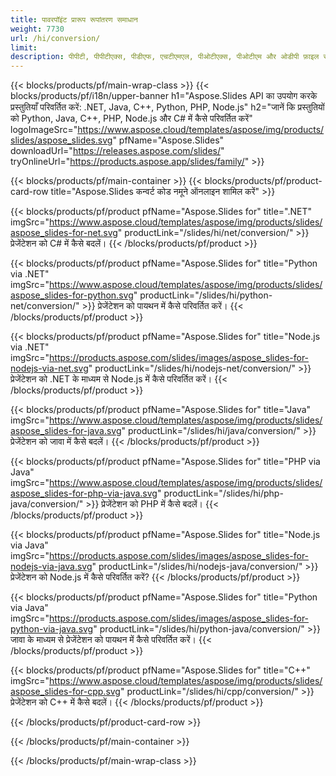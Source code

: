 ```yaml
---
title: पावरपॉइंट प्रारूप रूपांतरण समाधान
weight: 7730
url: /hi/conversion/
limit: 
description: पीपीटी, पीपीटीएक्स, पीडीएफ, एचटीएमएल, पीओटीएक्स, पीओटीएम और ओडीपी फ़ाइल स्वरूपों को परिवर्तित करने के लिए एपीआई
---
```


{{< blocks/products/pf/main-wrap-class >}}
{{< blocks/products/pf/i18n/upper-banner h1="Aspose.Slides API का उपयोग करके प्रस्तुतियाँ परिवर्तित करें: .NET, Java, C++, Python, PHP, Node.js" h2="जानें कि प्रस्तुतियों को Python, Java, C++, PHP, Node.js और C# में कैसे परिवर्तित करें" logoImageSrc="https://www.aspose.cloud/templates/aspose/img/products/slides/aspose_slides.svg" pfName="Aspose.Slides" downloadUrl="https://releases.aspose.com/slides/" tryOnlineUrl="https://products.aspose.app/slides/family/" >}}

{{< blocks/products/pf/main-container >}}
{{< blocks/products/pf/product-card-row title="Aspose.Slides कन्वर्ट कोड नमूने ऑनलाइन शामिल करें" >}}

{{< blocks/products/pf/product pfName="Aspose.Slides for" title=".NET" imgSrc="https://www.aspose.cloud/templates/aspose/img/products/slides/aspose_slides-for-net.svg" productLink="/slides/hi/net/conversion/" >}}
प्रेजेंटेशन को C# में कैसे बदलें।
{{< /blocks/products/pf/product >}}

{{< blocks/products/pf/product pfName="Aspose.Slides for" title="Python via .NET" imgSrc="https://www.aspose.cloud/templates/aspose/img/products/slides/aspose_slides-for-python.svg" productLink="/slides/hi/python-net/conversion/" >}}
प्रेजेंटेशन को पायथन में कैसे परिवर्तित करें।
{{< /blocks/products/pf/product >}}

{{< blocks/products/pf/product pfName="Aspose.Slides for" title="Node.js via .NET" imgSrc="https://products.aspose.com/slides/images/aspose_slides-for-nodejs-via-net.svg" productLink="/slides/hi/nodejs-net/conversion/" >}}
प्रेजेंटेशन को .NET के माध्यम से Node.js में कैसे परिवर्तित करें।
{{< /blocks/products/pf/product >}}

{{< blocks/products/pf/product pfName="Aspose.Slides for" title="Java" imgSrc="https://www.aspose.cloud/templates/aspose/img/products/slides/aspose_slides-for-java.svg" productLink="/slides/hi/java/conversion/" >}}
प्रेजेंटेशन को जावा में कैसे बदलें।
{{< /blocks/products/pf/product >}}

{{< blocks/products/pf/product pfName="Aspose.Slides for" title="PHP via Java" imgSrc="https://www.aspose.cloud/templates/aspose/img/products/slides/aspose_slides-for-php-via-java.svg" productLink="/slides/hi/php-java/conversion/" >}}
प्रेजेंटेशन को PHP में कैसे बदलें।
{{< /blocks/products/pf/product >}}

{{< blocks/products/pf/product pfName="Aspose.Slides for" title="Node.js via Java" imgSrc="https://products.aspose.com/slides/images/aspose_slides-for-nodejs-via-java.svg" productLink="/slides/hi/nodejs-java/conversion/" >}}
प्रेजेंटेशन को Node.js में कैसे परिवर्तित करें?
{{< /blocks/products/pf/product >}}

{{< blocks/products/pf/product pfName="Aspose.Slides for" title="Python via Java" imgSrc="https://products.aspose.com/slides/images/aspose_slides-for-python-via-java.svg" productLink="/slides/hi/python-java/conversion/" >}}
जावा के माध्यम से प्रेजेंटेशन को पायथन में कैसे परिवर्तित करें।
{{< /blocks/products/pf/product >}}

{{< blocks/products/pf/product pfName="Aspose.Slides for" title="C++" imgSrc="https://www.aspose.cloud/templates/aspose/img/products/slides/aspose_slides-for-cpp.svg" productLink="/slides/hi/cpp/conversion/" >}}
प्रेजेंटेशन को C++ में कैसे बदलें।
{{< /blocks/products/pf/product >}}

{{< /blocks/products/pf/product-card-row >}}

{{< /blocks/products/pf/main-container >}}

{{< /blocks/products/pf/main-wrap-class >}}